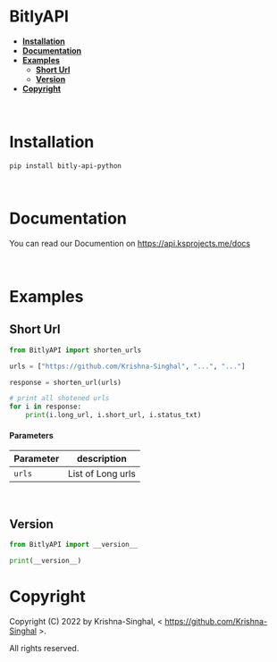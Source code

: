 # <b>BitlyAPI</b>

- [<b>Installation</b>](#installation)
- [<b>Documentation</b>](#documentation)
- [<b>Examples</b>](#examples)
  - [<b>Short Url</b>](#short-url)
  - [<b>Version</b>](#version)
- [<b>Copyright</b>](#copyright)

<br>

# <b>Installation</b>

```shell
pip install bitly-api-python
```

<br>

# <b>Documentation</b>

You can read our Documention on https://api.ksprojects.me/docs

<br>

# <b>Examples</b>

## <b>Short Url</b>

```python
from BitlyAPI import shorten_urls

urls = ["https://github.com/Krishna-Singhal", "...", "..."]

response = shorten_url(urls)

# print all shotened urls
for i in response:
    print(i.long_url, i.short_url, i.status_txt)
```

#### <b>Parameters</b>

Parameter | description
--------- | -----------
`urls` | List of Long urls

<br>

## <b>Version</b>

```python
from BitlyAPI import __version__

print(__version__)
```

# <b>Copyright</b>

Copyright (C) 2022 by Krishna-Singhal, < https://github.com/Krishna-Singhal >.

All rights reserved.
